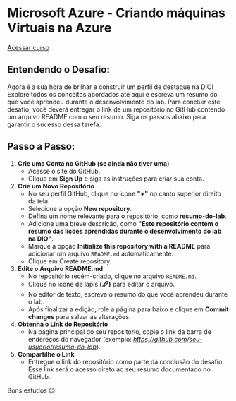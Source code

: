 # Microsoft Azure - Criando máquinas Virtuais na Azure

[Acessar curso](https://web.dio.me/lab/beneficios-da-nuvem-laboratorio/learning/6a23ad75-e88b-4fc0-a291-6d4006cd7239)

## Entendendo o Desafio:

Agora é a sua hora de brilhar e construir um perfil de destaque na DIO! Explore todos os conceitos abordados até aqui e escreva um resumo do que você aprendeu durante o desenvolvimento do lab. Para concluir este desafio, você deverá entregar o link de um repositório no GitHub contendo um arquivo README com o seu resumo. Siga os passos abaixo para garantir o sucesso dessa tarefa.

## Passo a Passo:

1. **Crie uma Conta no GitHub (se ainda não tiver uma)**
    - Acesse o site do GitHub.
    - Clique em **Sign Up** e siga as instruções para criar sua conta.
2. **Crie um Novo Repositório**
    - No seu perfil GitHub, clique no ícone **"+"** no canto superior direito da tela.
    - Selecione a opção **New repository**.
    - Defina um nome relevante para o repositório, como **resumo-do-lab**.
    - Adicione uma breve descrição, como **"Este repositório contém o resumo das lições aprendidas durante o desenvolvimento do lab na DIO"**.
    - Marque a opção **Initialize this repository with a README** para adicionar um arquivo `README.md` automaticamente.
    - Clique em Create repository.
3. **Edite o Arquivo README.md**
    - No repositório recém-criado, clique no arquivo `README.md`.
    - Clique no ícone de lápis **(🖉)** para editar o arquivo.
    - No editor de texto, escreva o resumo do que você aprendeu durante o lab.
    - Após finalizar a edição, role a página para baixo e clique em **Commit changes** para salvar as alterações.
4. **Obtenha o Link do Repositório**
    - Na página principal do seu repositório, copie o link da barra de endereços do navegador (exemplo: *https://github.com/seu-usuario/resumo-do-lab*).
5. **Compartilhe o Link**
    - Entregue o link do repositório como parte da conclusão do desafio. Esse link será o acesso direto ao seu resumo documentado no GitHub.
 
Bons estudos 😉

